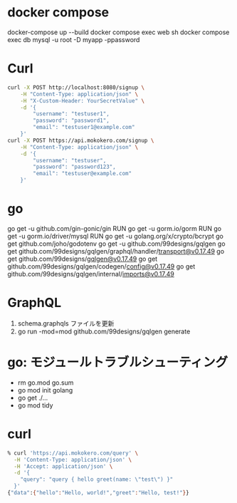 # docker compose
docker-compose up --build
docker compose exec web sh
docker compose exec db mysql -u root -D myapp -ppassword

# Curl
```sh
curl -X POST http://localhost:8080/signup \
    -H "Content-Type: application/json" \
    -H "X-Custom-Header: YourSecretValue" \
    -d '{
        "username": "testuser1",
        "password": "password1",
        "email": "testuser1@example.com"
    }'
curl -X POST https://api.mokokero.com/signup \
    -H "Content-Type: application/json" \
    -d '{
        "username": "testuser",
        "password": "password123",
        "email": "testuser@example.com"
    }'
```

# go
go get -u github.com/gin-gonic/gin
RUN go get -u gorm.io/gorm
RUN go get -u gorm.io/driver/mysql
RUN go get -u golang.org/x/crypto/bcrypt
go get github.com/joho/godotenv
go get -u github.com/99designs/gqlgen
go get github.com/99designs/gqlgen/graphql/handler/transport@v0.17.49
go get github.com/99designs/gqlgen@v0.17.49
go get github.com/99designs/gqlgen/codegen/config@v0.17.49
go get github.com/99designs/gqlgen/internal/imports@v0.17.49

# GraphQL
1. schema.graphqls ファイルを更新
2. go run -mod=mod github.com/99designs/gqlgen generate

# go: モジュールトラブルシューティング
- rm go.mod go.sum
- go mod init golang
- go get ./...
- go mod tidy

# curl
```sh
% curl 'https://api.mokokero.com/query' \
  -H 'Content-Type: application/json' \
  -H 'Accept: application/json' \
  -d '{
    "query": "query { hello greet(name: \"test\") }"
  }'
{"data":{"hello":"Hello, world!","greet":"Hello, test!"}}
```
